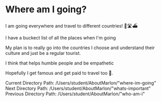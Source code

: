 # Where am I going? 
I am going everywhere and travel to different countries! 🛫🛣️⛴️

I have a buckect list of all the places when I'm going 

My plan is to really go into the countries I choose and understand their culture and just be a regular tourist. 

I think that helps humble people and be empathetic 

Hopefully I get famous and get paid to travel too 💸.

Current Directory Path: /Users/student/AboutMarlon/"where-im-going"
Next Directory Path: /Users/student/AboutMarlon/"whats-important"
Previous Directory Path: /Users/student/AboutMarlon/"who-am-i"
